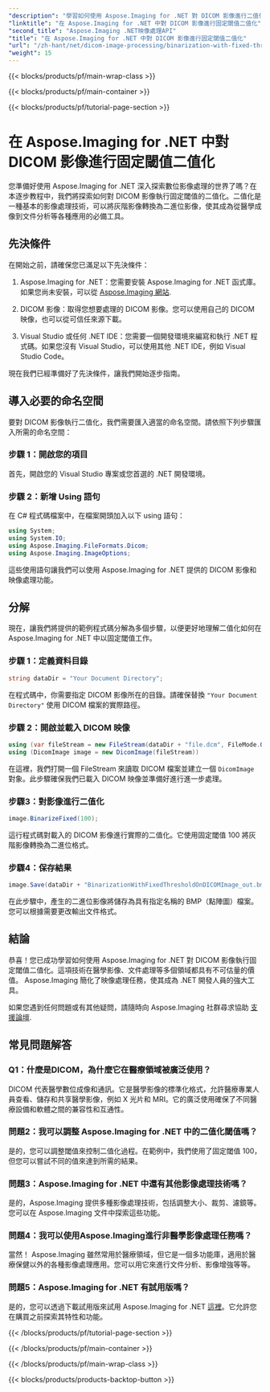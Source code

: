 ```yaml
---
"description": "學習如何使用 Aspose.Imaging for .NET 對 DICOM 影像進行二值化。包含程式碼範例的分步指南。"
"linktitle": "在 Aspose.Imaging for .NET 中對 DICOM 影像進行固定閾值二值化"
"second_title": "Aspose.Imaging .NET映像處理API"
"title": "在 Aspose.Imaging for .NET 中對 DICOM 影像進行固定閾值二值化"
"url": "/zh-hant/net/dicom-image-processing/binarization-with-fixed-threshold-on-dicom-image/"
"weight": 15
---
```


{{< blocks/products/pf/main-wrap-class >}}

{{< blocks/products/pf/main-container >}}

{{< blocks/products/pf/tutorial-page-section >}}

# 在 Aspose.Imaging for .NET 中對 DICOM 影像進行固定閾值二值化

您準備好使用 Aspose.Imaging for .NET 深入探索數位影像處理的世界了嗎？在本逐步教程中，我們將探索如何對 DICOM 影像執行固定閾值的二值化。二值化是一種基本的影像處理技術，可以將灰階影像轉換為二進位影像，使其成為從醫學成像到文件分析等各種應用的必備工具。

## 先決條件

在開始之前，請確保您已滿足以下先決條件：

1. Aspose.Imaging for .NET：您需要安裝 Aspose.Imaging for .NET 函式庫。如果您尚未安裝，可以從 [Aspose.Imaging 網站](https://releases。aspose.com/imaging/net/).

2. DICOM 影像：取得您想要處理的 DICOM 影像。您可以使用自己的 DICOM 映像，也可以從可信任來源下載。

3. Visual Studio 或任何 .NET IDE：您需要一個開發環境來編寫和執行 .NET 程式碼。如果您沒有 Visual Studio，可以使用其他 .NET IDE，例如 Visual Studio Code。

現在我們已經準備好了先決條件，讓我們開始逐步指南。

## 導入必要的命名空間

要對 DICOM 影像執行二值化，我們需要匯入適當的命名空間。請依照下列步驟匯入所需的命名空間：

### 步驟 1：開啟您的項目

首先，開啟您的 Visual Studio 專案或您首選的 .NET 開發環境。

### 步驟 2：新增 Using 語句

在 C# 程式碼檔案中，在檔案開頭加入以下 using 語句：

```csharp
using System;
using System.IO;
using Aspose.Imaging.FileFormats.Dicom;
using Aspose.Imaging.ImageOptions;
```

這些使用語句讓我們可以使用 Aspose.Imaging for .NET 提供的 DICOM 影像和映像處理功能。

## 分解

現在，讓我們將提供的範例程式碼分解為多個步驟，以便更好地理解二值化如何在 Aspose.Imaging for .NET 中以固定閾值工作。

### 步驟 1：定義資料目錄

```csharp
string dataDir = "Your Document Directory";
```

在程式碼中，你需要指定 DICOM 影像所在的目錄。請確保替換 `"Your Document Directory"` 使用 DICOM 檔案的實際路徑。

### 步驟 2：開啟並載入 DICOM 映像

```csharp
using (var fileStream = new FileStream(dataDir + "file.dcm", FileMode.Open, FileAccess.Read))
using (DicomImage image = new DicomImage(fileStream))
```

在這裡，我們打開一個 FileStream 來讀取 DICOM 檔案並建立一個 `DicomImage` 對象。此步驟確保我們已載入 DICOM 映像並準備好進行進一步處理。

### 步驟3：對影像進行二值化

```csharp
image.BinarizeFixed(100);
```

這行程式碼對載入的 DICOM 影像進行實際的二值化。它使用固定閾值 100 將灰階影像轉換為二進位格式。

### 步驟4：保存結果

```csharp
image.Save(dataDir + "BinarizationWithFixedThresholdOnDICOMImage_out.bmp", new BmpOptions());
```

在此步驟中，產生的二進位影像將儲存為具有指定名稱的 BMP（點陣圖）檔案。您可以根據需要更改輸出文件格式。

## 結論

恭喜！您已成功學習如何使用 Aspose.Imaging for .NET 對 DICOM 影像執行固定閾值二值化。這項技術在醫學影像、文件處理等多個領域都具有不可估量的價值。 Aspose.Imaging 簡化了映像處理任務，使其成為 .NET 開發人員的強大工具。

如果您遇到任何問題或有其他疑問，請隨時向 Aspose.Imaging 社群尋求協助 [支援論壇](https://forum。aspose.com/).

## 常見問題解答

### Q1：什麼是DICOM，為什麼它在醫療領域被廣泛使用？

DICOM 代表醫學數位成像和通訊。它是醫學影像的標準化格式，允許醫療專業人員查看、儲存和共享醫學影像，例如 X 光片和 MRI。它的廣泛使用確保了不同醫療設備和軟體之間的兼容性和互通性。

### 問題2：我可以調整 Aspose.Imaging for .NET 中的二值化閾值嗎？

是的，您可以調整閾值來控制二值化過程。在範例中，我們使用了固定閾值 100，但您可以嘗試不同的值來達到所需的結果。

### 問題3：Aspose.Imaging for .NET 中還有其他影像處理技術嗎？

是的，Aspose.Imaging 提供多種影像處理技術，包括調整大小、裁剪、濾鏡等。您可以在 Aspose.Imaging 文件中探索這些功能。

### 問題4：我可以使用Aspose.Imaging進行非醫學影像處理任務嗎？

當然！ Aspose.Imaging 雖然常用於醫療領域，但它是一個多功能庫，適用於醫療保健以外的各種影像處理應用。您可以用它來進行文件分析、影像增強等等。

### 問題5：Aspose.Imaging for .NET 有試用版嗎？

是的，您可以透過下載試用版來試用 Aspose.Imaging for .NET [這裡](https://releases.aspose.com/)。它允許您在購買之前探索其特性和功能。


{{< /blocks/products/pf/tutorial-page-section >}}

{{< /blocks/products/pf/main-container >}}

{{< /blocks/products/pf/main-wrap-class >}}

{{< blocks/products/products-backtop-button >}}